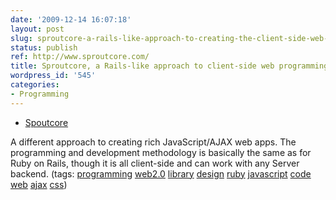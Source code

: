 ```yaml
---
date: '2009-12-14 16:07:18'
layout: post
slug: sproutcore-a-rails-like-approach-to-creating-the-client-side-web-programming
status: publish
ref: http://www.sproutcore.com/
title: Sproutcore, a Rails-like approach to client-side web programming
wordpress_id: '545'
categories:
- Programming
---
```


  * [Spoutcore](http://www.sproutcore.com/)


A different approach to creating rich JavaScript/AJAX web apps.  The programming and development methodology is basically the same as for Ruby on Rails, though it is all client-side and can work with any Server backend. (tags: [programming](http://delicious.com/eob/programming) [web2.0](http://delicious.com/eob/web2.0) [library](http://delicious.com/eob/library) [design](http://delicious.com/eob/design) [ruby](http://delicious.com/eob/ruby) [javascript](http://delicious.com/eob/javascript) [code](http://delicious.com/eob/code) [web](http://delicious.com/eob/web) [ajax](http://delicious.com/eob/ajax) [css](http://delicious.com/eob/css))



